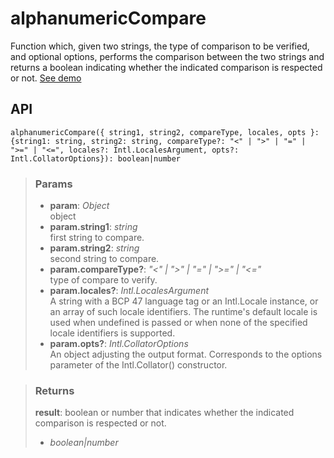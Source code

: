 # alphanumericCompare
Function which, given two strings, the type of comparison to be verified, and optional options, performs the comparison between the two strings and returns a boolean indicating whether the indicated comparison is respected or not. [See demo](https://react-tools.ndria.dev/#/utils/alphanumericCompare)

## API

```tsx
alphanumericCompare({ string1, string2, compareType, locales, opts }: {string1: string, string2: string, compareType?: "<" | ">" | "=" | ">=" | "<=", locales?: Intl.LocalesArgument, opts?: Intl.CollatorOptions}): boolean|number
```


> ### Params
>
> - __param__: _Object_  
object
> - __param.string1__: _string_  
first string to compare.
> - __param.string2__: _string_  
second string to compare.
> - __param.compareType?__: _"<" | ">" | "=" | ">=" | "<="_  
type of compare to verify.
> - __param.locales?__: _Intl.LocalesArgument_  
A string with a BCP 47 language tag or an Intl.Locale instance, or an array of such locale identifiers. The runtime's default locale is used when undefined is passed or when none of the specified locale identifiers is supported.
> - __param.opts?__: _Intl.CollatorOptions_  
An object adjusting the output format. Corresponds to the options parameter of the Intl.Collator() constructor.
>



> ### Returns
>
> __result__: boolean or number that indicates whether the indicated comparison is respected or not.
> - _boolean|number_  
>